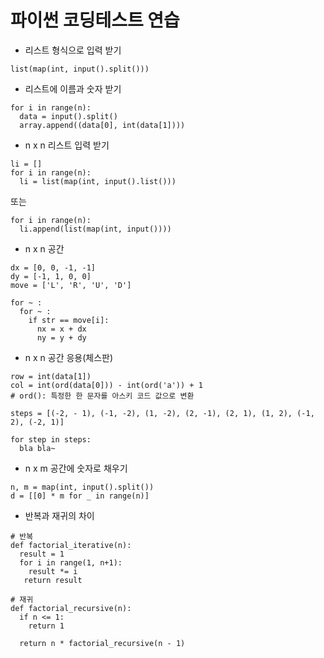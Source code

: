 # 파이썬 코딩테스트 연습

- 리스트 형식으로 입력 받기

<pre><code>list(map(int, input().split()))
</code></pre>

- 리스트에 이름과 숫자 받기
```
for i in range(n):
  data = input().split()
  array.append((data[0], int(data[1])))
```

- n x n 리스트 입력 받기
```
li = []
for i in range(n):
  li = list(map(int, input().list()))
```
또는
```
for i in range(n):
  li.append(list(map(int, input())))
```

- n x n 공간
```
dx = [0, 0, -1, -1]
dy = [-1, 1, 0, 0]
move = ['L', 'R', 'U', 'D']

for ~ :
  for ~ :
    if str == move[i]:
      nx = x + dx
      ny = y + dy
```

- n x n 공간 응용(체스판)
```
row = int(data[1])
col = int(ord(data[0])) - int(ord('a')) + 1
# ord(): 특정한 한 문자를 아스키 코드 값으로 변환

steps = [(-2, - 1), (-1, -2), (1, -2), (2, -1), (2, 1), (1, 2), (-1, 2), (-2, 1)]

for step in steps:
  bla bla~
```

- n x m 공간에 숫자로 채우기
```
n, m = map(int, input().split())
d = [[0] * m for _ in range(n)]
```

- 반복과 재귀의 차이
```
# 반복
def factorial_iterative(n):
  result = 1
  for i in range(1, n+1):
    result *= i
   return result
   
# 재귀
def factorial_recursive(n):
  if n <= 1:
    return 1
   
  return n * factorial_recursive(n - 1)
```
